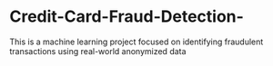 # Credit-Card-Fraud-Detection-
This is a machine learning project focused on identifying fraudulent transactions using real-world anonymized data
